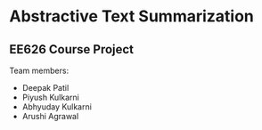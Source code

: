 # Abstractive Text Summarization
## EE626 Course Project
Team members:
* Deepak Patil
* Piyush Kulkarni
* Abhyuday Kulkarni
* Arushi Agrawal
